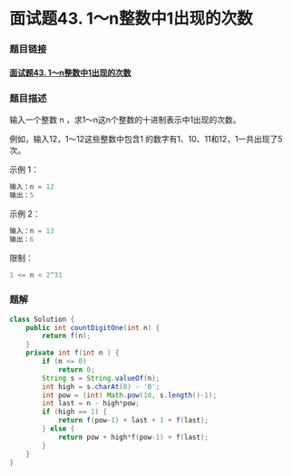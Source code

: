 # 面试题43. 1～n整数中1出现的次数

### 题目链接

#### [面试题43. 1～n整数中1出现的次数](https://leetcode-cn.com/problems/1nzheng-shu-zhong-1chu-xian-de-ci-shu-lcof/)



### 题目描述

输入一个整数 n ，求1～n这n个整数的十进制表示中1出现的次数。

例如，输入12，1～12这些整数中包含1 的数字有1、10、11和12，1一共出现了5次。

 

示例 1：

```java
输入：n = 12
输出：5
```


示例 2：

```java
输入：n = 13
输出：6
```


限制：

```java
1 <= n < 2^31
```



### 题解

```java
class Solution {
    public int countDigitOne(int n) {
        return f(n);
    }
    private int f(int n ) {
        if (n <= 0)
            return 0;
        String s = String.valueOf(n);
        int high = s.charAt(0) - '0';
        int pow = (int) Math.pow(10, s.length()-1);
        int last = n - high*pow;
        if (high == 1) {
            return f(pow-1) + last + 1 + f(last);
        } else {
            return pow + high*f(pow-1) + f(last);
        }
    }
}


```

